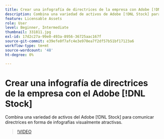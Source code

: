 ```yaml
---
title: Crear una infografía de directrices de la empresa con Adobe [!DNL Stock]
description: Combina una variedad de activos de Adobe [!DNL Stock] para comunicar directrices en forma de infografías visualmente atractivas
feature: Licensable Assets
role: User
level: Beginner, Intermediate
thumbnail: 331811.jpg
exl-id: 17d2c27a-99e0-493a-8956-36725aac167f
source-git-commit: e39efe0f7afc4e3e970ea7f2df57b51bf17123a6
workflow-type: tm+mt
source-wordcount: '48'
ht-degree: 0%

---
```


# Crear una infografía de directrices de la empresa con el Adobe [!DNL Stock]

Combina una variedad de activos del Adobe [!DNL Stock] para comunicar directrices en forma de infografías visualmente atractivas.

>[!VIDEO](https://video.tv.adobe.com/v/331811?hidetitle=true)
